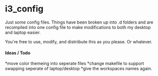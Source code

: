# i3_config
Just some config files.
Things have been broken up into .d folders and are recompiled into one config file to make modifications to both my desktop and laptop easier.

You're free to use, modify, and distriibute this as you please. Or whatever.

#### Ideas / Todo
*move color themeing into seperate files
	*change makefile to support swapping seperate of laptop/desktop
*give the workspaces names again.
